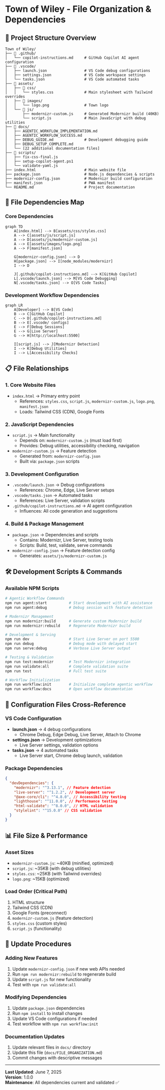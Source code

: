 # Town of Wiley - File Organization & Dependencies

## 📁 Project Structure Overview

```
Town of Wiley/
├── 📁 .github/
│   └── copilot-instructions.md     # GitHub Copilot AI agent configuration
├── 📁 .vscode/
│   ├── launch.json                 # VS Code debug configurations
│   ├── settings.json               # VS Code workspace settings
│   └── tasks.json                  # VS Code automated tasks
├── 📁 assets/
│   ├── 📁 css/
│   │   └── styles.css              # Main stylesheet with Tailwind overrides
│   ├── 📁 images/
│   │   └── logo.png                # Town logo
│   └── 📁 js/
│       ├── modernizr-custom.js     # Generated Modernizr build (40KB)
│       └── script.js               # Main JavaScript with debug utilities
├── 📁 docs/
│   ├── AGENTIC_WORKFLOW_IMPLEMENTATION.md
│   ├── AGENTIC_WORKFLOW_SUCCESS.md
│   ├── DEBUG_GUIDE.md              # Development debugging guide
│   ├── DEBUG_SETUP_COMPLETE.md
│   └── [22 additional documentation files]
├── 📁 scripts/
│   ├── fix-css-final.js
│   ├── setup-copilot-agent.ps1
│   └── validate-yaml.js
├── index.html                      # Main website file
├── package.json                    # Node.js dependencies & scripts
├── modernizr-config.json           # Modernizr build configuration
├── manifest.json                   # PWA manifest
└── README.md                       # Project documentation
```

## 🔗 File Dependencies Map

### Core Dependencies

```mermaid
graph TD
    A[index.html] --> B[assets/css/styles.css]
    A --> C[assets/js/script.js]
    A --> D[assets/js/modernizr-custom.js]
    A --> E[assets/images/logo.png]
    A --> F[manifest.json]

    G[modernizr-config.json] --> D
    H[package.json] --> I[node_modules/modernizr]
    I --> D

    J[.github/copilot-instructions.md] --> K[GitHub Copilot]
    L[.vscode/launch.json] --> M[VS Code Debugging]
    N[.vscode/tasks.json] --> O[VS Code Tasks]
```

### Development Workflow Dependencies

```mermaid
graph LR
    A[Developer] --> B[VS Code]
    B --> C[GitHub Copilot]
    C --> D[.github/copilot-instructions.md]
    B --> E[.vscode/ configs]
    E --> F[Debug Sessions]
    E --> G[Live Server]
    G --> H[http://localhost:5500]

    I[script.js] --> J[Modernizr Detection]
    I --> K[Debug Utilities]
    I --> L[Accessibility Checks]
```

## 📋 File Relationships

### 1. **Core Website Files**

- `index.html` → Primary entry point
  - References: `styles.css`, `script.js`, `modernizr-custom.js`, `logo.png`,
    `manifest.json`
  - Loads: Tailwind CSS (CDN), Google Fonts

### 2. **JavaScript Dependencies**

- `script.js` → Main functionality
  - Depends on: `modernizr-custom.js` (must load first)
  - Provides: Debug utilities, accessibility checking, navigation
- `modernizr-custom.js` → Feature detection
  - Generated from: `modernizr-config.json`
  - Built via: `package.json` scripts

### 3. **Development Configuration**

- `.vscode/launch.json` → Debug configurations
  - References: Chrome, Edge, Live Server setups
- `.vscode/tasks.json` → Automated tasks
  - References: Live Server, validation scripts
- `.github/copilot-instructions.md` → AI agent configuration
  - Influences: All code generation and suggestions

### 4. **Build & Package Management**

- `package.json` → Dependencies and scripts
  - Contains: Modernizr, Live Server, testing tools
  - Scripts: Build, test, validate, serve commands
- `modernizr-config.json` → Feature detection config
  - Generates: `assets/js/modernizr-custom.js`

## 🛠️ Development Scripts & Commands

### Available NPM Scripts

```bash
# Agentic Workflow Commands
npm run agent:start          # Start development with AI assistance
npm run agent:debug          # Debug session with feature detection

# Modernizr Management
npm run modernizr:build      # Generate custom Modernizr build
npm run modernizr:rebuild    # Regenerate Modernizr build

# Development & Serving
npm run dev                  # Start Live Server on port 5500
npm run debug                # Debug mode with delayed start
npm run serve:debug          # Verbose Live Server output

# Testing & Validation
npm run test:modernizr       # Test Modernizr integration
npm run validate:all         # Complete validation suite
npm run test                 # Full test suite

# Workflow Initialization
npm run workflow:init        # Initialize complete agentic workflow
npm run workflow:docs        # Open workflow documentation
```

## 🔧 Configuration Files Cross-Reference

### VS Code Configuration

- **launch.json** → 4 debug configurations
  - Chrome Debug, Edge Debug, Live Server, Attach to Chrome
- **settings.json** → Development optimizations
  - Live Server settings, validation options
- **tasks.json** → 4 automated tasks
  - Live Server start, Chrome debug launch, validation

### Package Dependencies

```json
{
  "devDependencies": {
    "modernizr": "^3.13.1", // Feature detection
    "live-server": "^1.2.2", // Development server
    "@axe-core/cli": "^4.8.0", // Accessibility testing
    "lighthouse": "^11.0.0", // Performance testing
    "html-validate": "^8.0.0", // HTML validation
    "stylelint": "^15.0.0" // CSS validation
  }
}
```

## 📊 File Size & Performance

### Asset Sizes

- `modernizr-custom.js`: ~40KB (minified, optimized)
- `script.js`: ~35KB (with debug utilities)
- `styles.css`: ~25KB (with Tailwind overrides)
- `logo.png`: ~15KB (optimized)

### Load Order (Critical Path)

1. HTML structure
2. Tailwind CSS (CDN)
3. Google Fonts (preconnect)
4. `modernizr-custom.js` (feature detection)
5. `styles.css` (custom styles)
6. `script.js` (functionality)

## 🔄 Update Procedures

### Adding New Features

1. Update `modernizr-config.json` if new web APIs needed
2. Run `npm run modernizr:rebuild` to regenerate build
3. Update `script.js` for new functionality
4. Test with `npm run validate:all`

### Modifying Dependencies

1. Update `package.json` dependencies
2. Run `npm install` to install changes
3. Update VS Code configurations if needed
4. Test workflow with `npm run workflow:init`

### Documentation Updates

1. Update relevant files in `docs/` directory
2. Update this file (`docs/FILE_ORGANIZATION.md`)
3. Commit changes with descriptive messages

---

**Last Updated**: June 7, 2025  
**Version**: 1.0.0  
**Maintenance**: All dependencies current and validated ✅
